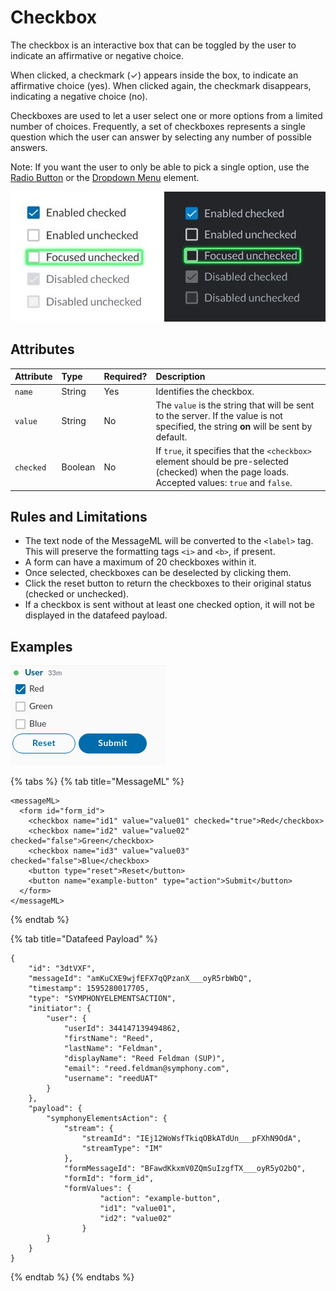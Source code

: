 # Checkbox

The checkbox is an interactive box that can be toggled by the user to indicate an affirmative or negative choice.

When clicked, a checkmark \(✓\) appears inside the box, to indicate an affirmative choice \(yes\). When clicked again, the checkmark disappears, indicating a negative choice \(no\).

Checkboxes are used to let a user select one or more options from a limited number of choices. Frequently, a set of checkboxes represents a single question which the user can answer by selecting any number of possible answers.

Note: If you want the user to only be able to pick a single option, use the [Radio Button](radio-button.md) or the [Dropdown Menu](dropdown-menu.md) element.

![](../../../.gitbook/assets/956dd82-check-box.jpg)

## Attributes

| Attribute | Type | Required? | Description |
| :--- | :--- | :--- | :--- |
| `name` | String | Yes | Identifies the checkbox. |
| `value` | String | No | The `value` is the string that will be sent to the server. If the value is not specified, the string **on** will be sent by default. |
| `checked` | Boolean | No | If `true`, it specifies that the `<checkbox>` element should be pre-selected \(checked\) when the page loads. Accepted values: `true` and `false`. |

## Rules and Limitations

* The text node of the MessageML will be converted to the `<label>` tag. This will preserve the formatting tags `<i>` and `<b>`, if present.
* A form can have a maximum of 20 checkboxes within it.
* Once selected, checkboxes can be deselected by clicking them.
* Click the reset button to return the checkboxes to their original status \(checked or unchecked\).
* If a checkbox is sent without at least one checked option, it will not be displayed in the datafeed payload.

## Examples

![](../../../.gitbook/assets/e43ba06-check.gif)

{% tabs %}
{% tab title="MessageML" %}
```markup
<messageML>
  <form id="form_id">
    <checkbox name="id1" value="value01" checked="true">Red</checkbox>
    <checkbox name="id2" value="value02" checked="false">Green</checkbox>
    <checkbox name="id3" value="value03" checked="false">Blue</checkbox>
    <button type="reset">Reset</button>
    <button name="example-button" type="action">Submit</button>    
  </form>
</messageML>
```
{% endtab %}

{% tab title="Datafeed Payload" %}
```text
{
    "id": "3dtVXF",
    "messageId": "amKuCXE9wjfEFX7qQPzanX___oyR5rbWbQ",
    "timestamp": 1595280017705,
    "type": "SYMPHONYELEMENTSACTION",
    "initiator": {
        "user": {
            "userId": 344147139494862,
            "firstName": "Reed",
            "lastName": "Feldman",
            "displayName": "Reed Feldman (SUP)",
            "email": "reed.feldman@symphony.com",
            "username": "reedUAT"
        }
    },
    "payload": {
        "symphonyElementsAction": {
            "stream": {
                "streamId": "IEj12WoWsfTkiqOBkATdUn___pFXhN9OdA",
                "streamType": "IM"
            },
            "formMessageId": "BFawdKkxmV0ZQmSuIzgfTX___oyR5yO2bQ",
            "formId": "form_id",
            "formValues": {
                    "action": "example-button",
                    "id1": "value01",
                    "id2": "value02"
                }
        }
    }
}
```
{% endtab %}
{% endtabs %}

